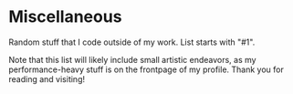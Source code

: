 # Miscellaneous
Random stuff that I code outside of my work. List starts with "#1".

Note that this list will likely include small artistic endeavors, as my performance-heavy stuff is on the frontpage of my profile. Thank you for reading and visiting!
